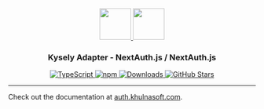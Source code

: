 <p align="center">
  <br/>
  <a href="https://auth.khulnasoft.com" target="_blank">
    <img height="64px" src="https://auth.khulnasoft.com/img/logo-sm.png" />
  </a>
  <a href="https://kysely.io" target="_blank">
    <img height="64px" src="https://auth.khulnasoft.com/img/adapters/kysely.svg"/>
  </a>
  <h3 align="center"><b>Kysely Adapter</b> - NextAuth.js / NextAuth.js</a></h3>
  <p align="center" style="align: center;">
    <a href="https://npm.im/@nextauth.js/kysely-adapter">
      <img src="https://img.shields.io/badge/TypeScript-blue?style=flat-square" alt="TypeScript" />
    </a>
    <a href="https://npm.im/@nextauth.js/kysely-adapter">
      <img alt="npm" src="https://img.shields.io/npm/v/@nextauth.js/kysely-adapter?color=green&label=@nextauth.js/kysely-adapter&style=flat-square">
    </a>
    <a href="https://www.npmtrends.com/@nextauth.js/kysely-adapter">
      <img src="https://img.shields.io/npm/dm/@nextauth.js/kysely-adapter?label=%20downloads&style=flat-square" alt="Downloads" />
    </a>
    <a href="https://github.com/khulnasoft/nextdev/stargazers">
      <img src="https://img.shields.io/github/stars/khulnasoft/nextdev?style=flat-square" alt="GitHub Stars" />
    </a>
  </p>
</p>

---

Check out the documentation at [auth.khulnasoft.com](https://auth.khulnasoft.com/reference/adapter/kysely).
